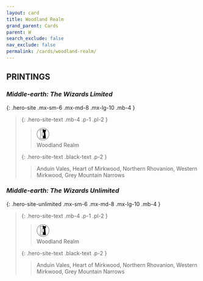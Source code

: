 ```yaml
---
layout: card
title: Woodland Realm
grand_parent: Cards
parent: W
search_exclude: false
nav_exclude: false
permalink: /cards/woodland-realm/
---
```


## PRINTINGS


### _Middle-earth: The Wizards Limited_

{: .hero-site .mx-sm-6 .mx-md-8 .mx-lg-10 .mb-4 }
> {: .hero-site-text .mb-4 .p-1 .pl-2 }
> > <div class="card-mp"><img src="/assets/images/border-land.svg"></div>
> > <div class="character-card-name">Woodland Realm</div>
>
> {: .hero-site-text .black-text .p-2 }
> > Anduin Vales, Heart of Mirkwood, Northern Rhovanion, Western Mirkwood, Grey Mountain Narrows
> 

### _Middle-earth: The Wizards Unlimited_

{: .hero-site-unlimited .mx-sm-6 .mx-md-8 .mx-lg-10 .mb-4 }
> {: .hero-site-text .mb-4 .p-1 .pl-2 }
> > <div class="card-mp"><img src="/assets/images/border-land.svg"></div>
> > <div class="character-card-name">Woodland Realm</div>
>
> {: .hero-site-text .black-text .p-2 }
> > Anduin Vales, Heart of Mirkwood, Northern Rhovanion, Western Mirkwood, Grey Mountain Narrows
> 
